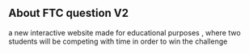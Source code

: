 

## About FTC question V2 

a new interactive website made for educational purposes , where two students will be competing with time in order to win the challenge
